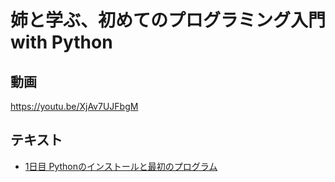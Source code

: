 # 姉と学ぶ、初めてのプログラミング入門 with Python

## 動画

<https://youtu.be/XjAv7UJFbgM>

## テキスト

* [1日目 Pythonのインストールと最初のプログラム](./day01/README.md)
